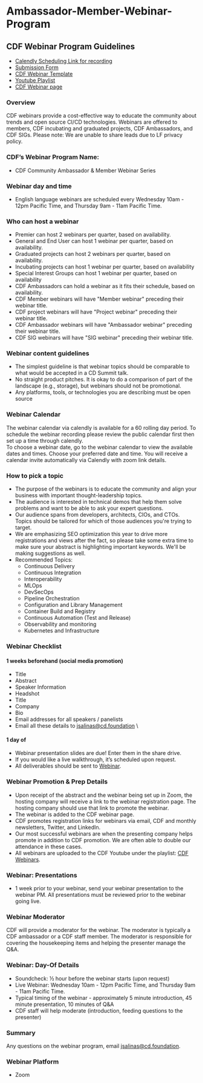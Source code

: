 # Ambassador-Member-Webinar-Program
## CDF Webinar Program Guidelines
- [Calendly Scheduling Link for recording](https://calendly.com/cdfoundation/cdf-member-webinar?month=2020-11)
- [Submission Form](https://cd.foundation/webinar-submission-form/) 
- [CDF Webinar Template](https://docs.google.com/presentation/d/1zxYQppGAKRUHt1i-TDd0d7pGfccMWRx6EodXDBNoAG0/edit#slide=id.p)
- [Youtube Playlist](https://www.youtube.com/playlist?list=PL2KXbZ9-EY9RodTXtnbAg42gvuLDvyFtb)
- [CDF Webinar page](https://cd.foundation/webinars/) 
### Overview
CDF webinars provide a cost-effective way to educate the community about trends and open source CI/CD technologies. Webinars are offered to members, CDF incubating and graduated projects, CDF Ambassadors, and CDF SIGs.
Please note: We are unable to share leads due to LF privacy policy.
### CDF’s Webinar Program Name: 
- CDF Community Ambassador & Member Webinar Series
### Webinar day and time
- English language webinars are scheduled every Wednesday 10am - 12pm Pacific Time, and Thursday 9am - 11am Pacific Time.
### Who can host a webinar
- Premier can host 2 webinars per quarter, based on availability.
- General and End User can host 1 webinar per quarter, based on availability.
- Graduated projects can host 2 webinars per quarter, based on availability.
- Incubating projects can host 1 webinar per quarter, based on availability
- Special Interest Groups can host 1 webinar per quarter, based on availability
- CDF Ambassadors can hold a webinar as it fits their schedule, based on availability.
- CDF Member webinars will have "Member webinar" preceding their webinar title.
- CDF project webinars will have "Project webinar" preceding their webinar title.
- CDF Ambassador webinars will have "Ambassador webinar" preceding their webinar title.
- CDF SIG webinars will have "SIG webinar" preceding their webinar title.
### Webinar content guidelines
- The simplest guideline is that webinar topics should be comparable to what would be accepted in a CD Summit talk.
- No straight product pitches. It is okay to do a comparison of part of the landscape (e.g., storage), but webinars should not be promotional.
- Any platforms, tools, or technologies you are describing must be open source
### Webinar Calendar
The webinar calendar via calendly is available for a 60 rolling day period. To schedule the webinar recording please review the public calendar first then set up a time through calendly. 
\
To choose a webinar date, go to the webinar calendar to view the available dates and times. Choose your preferred date and time. You will receive a calendar invite automatically via Calendly with zoom link details. 
### How to pick a topic
- The purpose of the webinars is to educate the community and align your business with important thought-leadership topics.
- The audience is interested in technical demos that help them solve problems and want to be able to ask your expert questions.
- Our audience spans from developers, architects, CIOs, and CTOs. Topics should be tailored for which of those audiences you're trying to target.
- We are emphasizing SEO optimization this year to drive more registrations and views after the fact, so please take some extra time to make sure your abstract is highlighting important keywords. We'll be making suggestions as well.
- Recommended Topics: 
  - Continuous Delivery
  - Continuous Integration
  - Interoperability
  - MLOps
  - DevSecOps
  - Pipeline Orchestration
  - Configuration and Library Management
  - Container Build and Registry
  - Continuous Automation (Test and Release)
  - Observability and monitoring
  - Kubernetes and Infrastructure 
### Webinar Checklist
#### 1 weeks beforehand (social media promotion)
* Title
* Abstract
* Speaker Information
* Headshot
* Title
* Company
* Bio
* Email addresses for all speakers / panelists
* Email all these details to [jsalinas@cd.foundation](jsalinas@cd.foundation)
\
#### 1 day of
* Webinar presentation slides are due! Enter them in the share drive. 
* If you would like a live walkthrough, it’s scheduled upon request.
* All deliverables should be sent to [Webinar](jsalinas@cd.foundation).
### Webinar Promotion & Prep Details
- Upon receipt of the abstract and the webinar being set up in Zoom, the hosting company will receive a link to the webinar registration page. The hosting company should use that link to promote the webinar.
- The webinar is added to the CDF webinar page.
- CDF promotes registration links for webinars via email, CDF and monthly newsletters, Twitter, and LinkedIn.
- Our most successful webinars are when the presenting company helps promote in addition to CDF promotion. We are often able to double our attendance in these cases.
- All webinars are uploaded to the CDF Youtube under the playlist: [CDF Webinars](https://www.youtube.com/playlist?list=PL2KXbZ9-EY9RodTXtnbAg42gvuLDvyFtb).
### Webinar: Presentations
- 1 week prior to your webinar, send your webinar presentation to the webinar PM. All presentations must be reviewed prior to the webinar going live. 
### Webinar Moderator
CDF will provide a moderator for the webinar. The moderator is typically a CDF ambassador or a CDF staff member.
The moderator is responsible for covering the housekeeping items and helping the presenter manage the Q&A.
### Webinar: Day-Of Details
- Soundcheck: ½ hour before the webinar starts (upon request)
- Live Webinar: Wednesday 10am - 12pm Pacific Time, and Thursday 9am - 11am Pacific Time.
- Typical timing of the webinar - approximately 5 minute introduction, 45 minute presentation, 10 minutes of Q&A
- CDF staff will help moderate (introduction, feeding questions to the presenter)
### Summary
Any questions on the webinar program, email [jsalinas@cd.foundation](jsalinas@cd.foundation). 
### Webinar Platform
- Zoom
